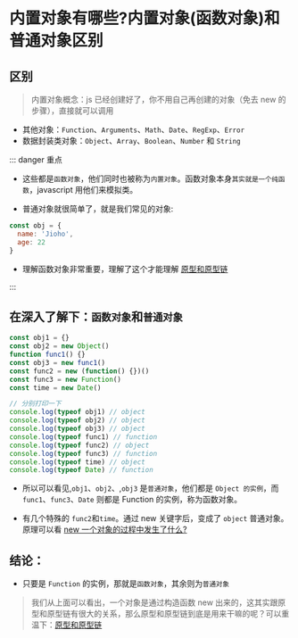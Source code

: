 # 内置对象有哪些?内置对象(函数对象)和普通对象区别

## 区别

> 内置对象概念：js 已经创建好了，你不用自己再创建的对象（免去 new 的步骤），直接就可以调用

- 其他对象：`Function`、`Arguments`、`Math`、`Date`、`RegExp`、`Error`
- 数据封装类对象：`Object`、`Array`、`Boolean`、`Number` 和 `String`

::: danger 重点

- 这些都是`函数对象`，他们同时也被称为`内置对象`。函数对象本身`其实就是一个纯函数`，javascript 用他们来模拟类。

- 普通对象就很简单了，就是我们常见的对象:

```js
const obj = {
  name: 'Jioho',
  age: 22
}
```

- 理解函数对象非常重要，理解了这个才能理解 [原型和原型链](#原型和原型链-基础-但是非常重要)

:::

## 在深入了解下：`函数对象`和`普通对象`

```js
const obj1 = {}
const obj2 = new Object()
function func1() {}
const obj3 = new func1()
const func2 = new (function() {})()
const func3 = new Function()
const time = new Date()

// 分别打印一下
console.log(typeof obj1) // object
console.log(typeof obj2) // object
console.log(typeof obj3) // object
console.log(typeof func1) // function
console.log(typeof func2) // object
console.log(typeof func3) // function
console.log(typeof time) // object
console.log(typeof Date) // function
```

- 所以可以看见,`obj1`、`obj2`、,`obj3` 是`普通对象`，他们都是 `Object 的实例`，而 `func1`、`func3`、`Date` 则都是 Function 的实例，称为函数对象。

- 有几个特殊的 `func2`和`time`。通过 new 关键字后，变成了 `object` 普通对象。原理可以看 [new 一个对象的过程中发生了什么?](./02.进阶.html#new-一个对象的过程中发生了什么)

## 结论：

- 只要是 `Function` 的实例，那就是`函数对象`，其余则为`普通对象`

> 我们从上面可以看出，一个对象是通过构造函数 new 出来的，这其实跟原型和原型链有很大的关系，那么原型和原型链到底是用来干嘛的呢？可以重温下：[原型和原型链](#原型和原型链-基础-但是非常重要)
